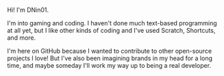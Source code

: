 Hi! I'm DNin01.

I'm into gaming and coding. I haven't done much text-based programming at all yet, but I like other kinds of coding and I've used Scratch, Shortcuts, and more.

I'm here on GitHub because I wanted to contribute to other open-source projects I love! But I've also been imagining brands in my head for a long time, and maybe someday I'll work my way up to being a real developer.
